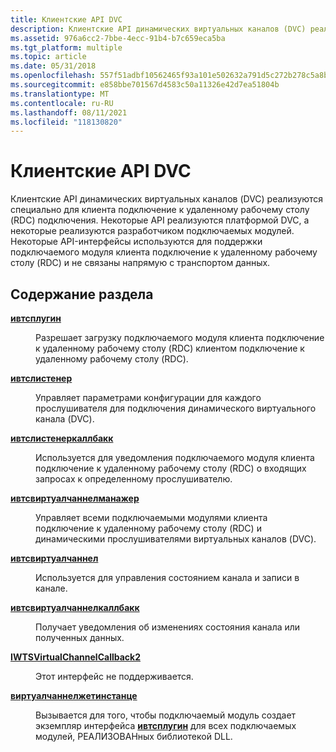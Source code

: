 ```yaml
---
title: Клиентские API DVC
description: Клиентские API динамических виртуальных каналов (DVC) реализуются специально для клиента подключение к удаленному рабочему столу (RDC) подключения.
ms.assetid: 976a6cc2-7bbe-4ecc-91b4-b7c659eca5ba
ms.tgt_platform: multiple
ms.topic: article
ms.date: 05/31/2018
ms.openlocfilehash: 557f51adbf10562465f93a101e502632a791d5c272b278c5a8b7ea6124637913
ms.sourcegitcommit: e858bbe701567d4583c50a11326e42d7ea51804b
ms.translationtype: MT
ms.contentlocale: ru-RU
ms.lasthandoff: 08/11/2021
ms.locfileid: "118130820"
---
```

# <a name="dvc-client-apis"></a>Клиентские API DVC

Клиентские API динамических виртуальных каналов (DVC) реализуются специально для клиента подключение к удаленному рабочему столу (RDC) подключения. Некоторые API реализуются платформой DVC, а некоторые реализуются разработчиком подключаемых модулей. Некоторые API-интерфейсы используются для поддержки подключаемого модуля клиента подключение к удаленному рабочему столу (RDC) и не связаны напрямую с транспортом данных.

## <a name="in-this-section"></a>Содержание раздела

<dl> <dt>

[**ивтсплугин**](/windows/desktop/api/TsVirtualChannels/nn-tsvirtualchannels-iwtsplugin)
</dt> <dd>

Разрешает загрузку подключаемого модуля клиента подключение к удаленному рабочему столу (RDC) клиентом подключение к удаленному рабочему столу (RDC).

</dd> <dt>

[**ивтслистенер**](/windows/desktop/api/TsVirtualChannels/nn-tsvirtualchannels-iwtslistener)
</dt> <dd>

Управляет параметрами конфигурации для каждого прослушивателя для подключения динамического виртуального канала (DVC).

</dd> <dt>

[**ивтслистенеркаллбакк**](/windows/desktop/api/TsVirtualChannels/nn-tsvirtualchannels-iwtslistenercallback)
</dt> <dd>

Используется для уведомления подключаемого модуля клиента подключение к удаленному рабочему столу (RDC) о входящих запросах к определенному прослушивателю.

</dd> <dt>

[**ивтсвиртуалчаннелманажер**](/windows/desktop/api/TsVirtualChannels/nn-tsvirtualchannels-iwtsvirtualchannelmanager)
</dt> <dd>

Управляет всеми подключаемыми модулями клиента подключение к удаленному рабочему столу (RDC) и динамическими прослушивателями виртуальных каналов (DVC).

</dd> <dt>

[**ивтсвиртуалчаннел**](/windows/desktop/api/TsVirtualChannels/nn-tsvirtualchannels-iwtsvirtualchannel)
</dt> <dd>

Используется для управления состоянием канала и записи в канале.

</dd> <dt>

[**ивтсвиртуалчаннелкаллбакк**](/windows/desktop/api/TsVirtualChannels/nn-tsvirtualchannels-iwtsvirtualchannelcallback)
</dt> <dd>

Получает уведомления об изменениях состояния канала или полученных данных.

</dd> <dt>

[**IWTSVirtualChannelCallback2**](iwtsvirtualchannelcallback2.md)
</dt> <dd>

Этот интерфейс не поддерживается.

</dd> <dt>

[**виртуалчаннелжетинстанце**](virtualchannelgetinstance.md)
</dt> <dd>

Вызывается для того, чтобы подключаемый модуль создает экземпляр интерфейса [**ивтсплугин**](/windows/desktop/api/TsVirtualChannels/nn-tsvirtualchannels-iwtsplugin) для всех подключаемых модулей, РЕАЛИЗОВАНных библиотекой DLL.

</dd> </dl>

 

 




